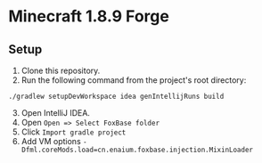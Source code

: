 # Minecraft 1.8.9 Forge
## Setup
1. Clone this repository.
2. Run the following command from the project's root directory:
```
./gradlew setupDevWorkspace idea genIntellijRuns build
```
3. Open IntelliJ IDEA.
4. Open `Open => Select FoxBase folder`
5. Click `Import gradle project`
6. Add VM options `-Dfml.coreMods.load=cn.enaium.foxbase.injection.MixinLoader`